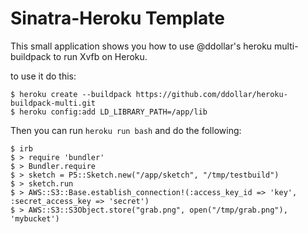 # Sinatra-Heroku Template

This small application shows you how to use @ddollar's heroku multi-buildpack to run Xvfb on Heroku.

to use it do this:

```
$ heroku create --buildpack https://github.com/ddollar/heroku-buildpack-multi.git
$ heroku config:add LD_LIBRARY_PATH=/app/lib
```


Then you can run `heroku run bash` and do the following:

```
$ irb
$ > require 'bundler'
$ > Bundler.require
$ > sketch = P5::Sketch.new("/app/sketch", "/tmp/testbuild")
$ > sketch.run
$ > AWS::S3::Base.establish_connection!(:access_key_id => 'key', :secret_access_key => 'secret')
$ > AWS::S3::S3Object.store("grab.png", open("/tmp/grab.png"), 'mybucket')
```